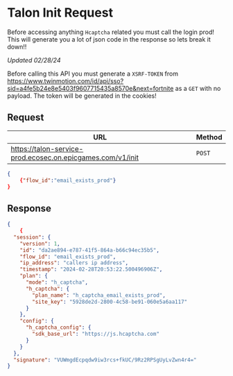 # Talon Init Request
Before accessing anything `Hcaptcha` related you must call the login prod!
This will generate you a lot of json code in the response so lets break it down!!

*Updated 02/28/24*

Before calling this API you must generate a `XSRF-TOKEN` from https://www.twinmotion.com/id/api/sso?sid=a4fe5b24e8e5403f9607715435a8570e&next=fortnite as a `GET` with no payload. The token will be generated in the cookies!

## Request
| URL | Method |
| - | - |
| https://talon-service-prod.ecosec.on.epicgames.com/v1/init | `POST` |

```json
{
    {"flow_id":"email_exists_prod"}
}
```

## Response
```json
{
    {
  "session": {
    "version": 1,
    "id": "da2ae894-e787-41f5-864a-b66c94ec35b5",
    "flow_id": "email_exists_prod",
    "ip_address": "callers ip address",
    "timestamp": "2024-02-28T20:53:22.500496906Z",
    "plan": {
      "mode": "h_captcha",
      "h_captcha": {
        "plan_name": "h_captcha_email_exists_prod",
        "site_key": "5928de2d-2800-4c58-be91-060e5a6aa117"
      }
    },
    "config": {
      "h_captcha_config": {
        "sdk_base_url": "https://js.hcaptcha.com"
      }
    }
  },
  "signature": "VUWmgdEcpqdw9iw3rcs+fkUC/9Rz2RPSgUyLvZwn4r4="
}
```
